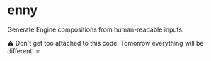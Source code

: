 # enny
Generate Engine compositions from human-readable inputs.

:warning: Don't get too attached to this code. Tomorrow everything will be different! :star:
